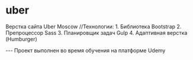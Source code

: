# uber
Верстка сайта Uber Moscow
//Технологии:
    1. Библиотека Bootstrap
    2. Препроцессор Sass
    3. Планировщик задач Gulp
    4. Адаптивная верстка (Humburger)

--- Проект выполнен во время обучения на платформе Udemy
